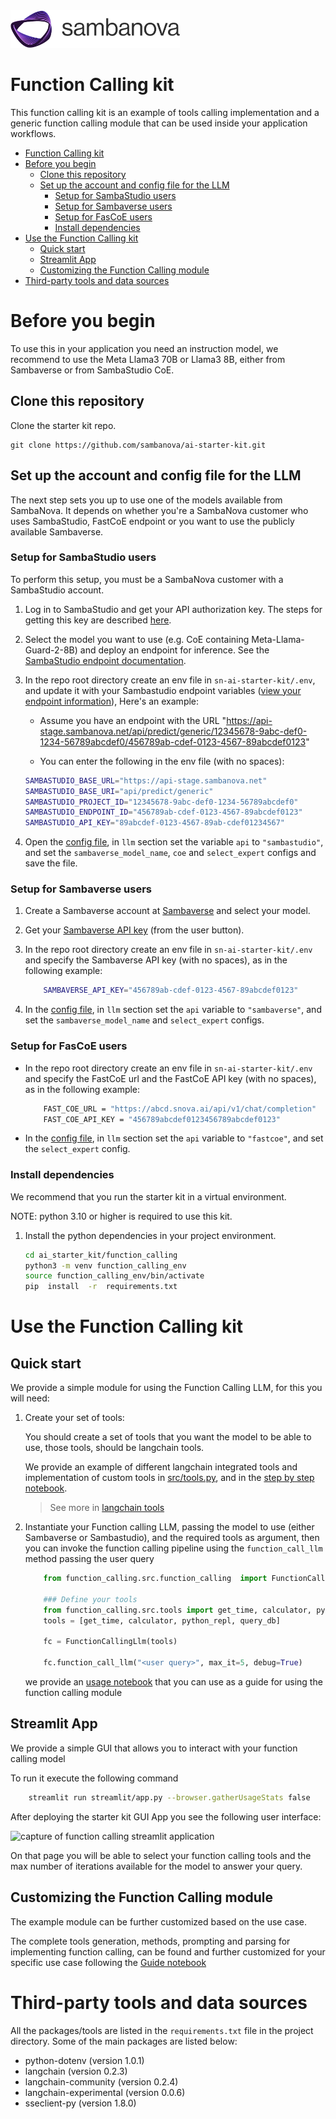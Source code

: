 
<a href="https://sambanova.ai/">
<picture>
 <source media="(prefers-color-scheme: dark)" srcset="../images/SambaNova-light-logo-1.png" height="60">
  <img alt="SambaNova logo" src="../images/SambaNova-dark-logo-1.png" height="60">
</picture>
</a>

Function Calling kit
======================

This function calling kit is an example of tools calling implementation and a generic function calling module that can be used inside your application workflows.

<!-- TOC -->

- [Function Calling kit](#function-calling-kit)
- [Before you begin](#before-you-begin)
    - [Clone this repository](#clone-this-repository)
    - [Set up the account and config file for the LLM](#set-up-the-account-and-config-file-for-the-llm)
        - [Setup for SambaStudio users](#setup-for-sambastudio-users)
        - [Setup for Sambaverse users](#setup-for-sambaverse-users)
        - [Setup for FasCoE users](#setup-for-fascoe-users)
        - [Install dependencies](#install-dependencies)
- [Use the Function Calling kit](#use-the-function-calling-kit)
    - [Quick start](#quick-start)
    - [Streamlit App](#streamlit-app)
    - [Customizing the Function Calling module](#customizing-the-function-calling-module)
- [Third-party tools and data sources](#third-party-tools-and-data-sources)

<!-- /TOC -->

# Before you begin

To use this in your application you need an instruction model, we recommend to use the Meta Llama3 70B or Llama3 8B, either from Sambaverse or from SambaStudio CoE.

## Clone this repository

Clone the starter kit repo.
```
git clone https://github.com/sambanova/ai-starter-kit.git
```

## Set up the account and config file for the LLM 

The next step sets you up to use one of the models available from SambaNova. It depends on whether you're a SambaNova customer who uses SambaStudio, FastCoE endpoint or you want to use the publicly available Sambaverse.

### Setup for SambaStudio users

To perform this setup, you must be a SambaNova customer with a SambaStudio account.

1. Log in to SambaStudio and get your API authorization key. The steps for getting this key are described [here](https://docs.sambanova.ai/sambastudio/latest/cli-setup.html#_acquire_the_api_key).
2. Select the model you want to use (e.g. CoE containing Meta-Llama-Guard-2-8B) and deploy an endpoint for inference. See the [SambaStudio endpoint documentation](https://docs.sambanova.ai/sambastudio/latest/endpoints.html).
3. In the repo root directory create an env file in  `sn-ai-starter-kit/.env`, and update it with your Sambastudio endpoint variables ([view your endpoint information](https://docs.sambanova.ai/sambastudio/latest/endpoints.html#_view_endpoint_information)), Here's an example:

    - Assume you have an endpoint with the URL
        "https://api-stage.sambanova.net/api/predict/generic/12345678-9abc-def0-1234-56789abcdef0/456789ab-cdef-0123-4567-89abcdef0123"

    - You can enter the following in the env file (with no spaces):

    ``` bash
    SAMBASTUDIO_BASE_URL="https://api-stage.sambanova.net"
    SAMBASTUDIO_BASE_URI="api/predict/generic"
    SAMBASTUDIO_PROJECT_ID="12345678-9abc-def0-1234-56789abcdef0"
    SAMBASTUDIO_ENDPOINT_ID="456789ab-cdef-0123-4567-89abcdef0123"
    SAMBASTUDIO_API_KEY="89abcdef-0123-4567-89ab-cdef01234567"
    ```

4. Open the [config file](./config.yaml), in `llm` section set the variable `api` to `"sambastudio"`, and set the `sambaverse_model_name`, `coe` and `select_expert` configs and save the file.

### Setup for Sambaverse users 

1. Create a Sambaverse account at [Sambaverse](sambaverse.sambanova.net) and select your model. 
2. Get your [Sambaverse API key](https://docs.sambanova.ai/sambaverse/latest/use-sambaverse.html#_your_api_key) (from the user button).
3. In the repo root directory create an env file in `sn-ai-starter-kit/.env` and specify the Sambaverse API key (with no spaces), as in the following example:

    ``` bash
        SAMBAVERSE_API_KEY="456789ab-cdef-0123-4567-89abcdef0123"
    ```

4. In the [config file](./config.yaml), in `llm` section set the `api` variable to `"sambaverse"`, and set the `sambaverse_model_name`  and `select_expert` configs.

### Setup for FasCoE users 

- In the repo root directory create an env file in `sn-ai-starter-kit/.env` and specify the FastCoE url and the FastCoE API key (with no spaces), as in the following example:

    ``` bash
        FAST_COE_URL = "https://abcd.snova.ai/api/v1/chat/completion"
        FAST_COE_API_KEY = "456789abcdef0123456789abcdef0123"
    ```

- In the [config file](./config.yaml), in `llm` section set the `api` variable to `"fastcoe"`, and set the `select_expert` config.

###  Install dependencies

We recommend that you run the starter kit in a virtual environment.

NOTE: python 3.10 or higher is required to use this kit.

1. Install the python dependencies in your project environment.

    ```bash
    cd ai_starter_kit/function_calling
    python3 -m venv function_calling_env
    source function_calling_env/bin/activate
    pip  install  -r  requirements.txt
    ```

# Use the Function Calling kit 

## Quick start

We provide a simple module for using the Function Calling LLM, for this you will need:

1. Create your set of tools:

    You should create a set of tools that you want the model to be able to use, those tools, should be langchain tools.

    We provide an example of different langchain integrated tools and implementation of custom tools in [src/tools.py](src/tools.py), and in the [step by step notebook](./notebooks/function_calling_guide.ipynb).

    > See more in [langchain tools](https://python.langchain.com/v0.1/docs/modules/tools/)

2. Instantiate your Function calling LLM, passing the model to use (either Sambaverse or Sambastudio), and the required tools as argument, then you can invoke the function calling pipeline using the `function_call_llm` method passing the user query

    ``` python
        from function_calling.src.function_calling  import FunctionCallingLlm
        
        ### Define your tools
        from function_calling.src.tools import get_time, calculator, python_repl, query_db
        tools = [get_time, calculator, python_repl, query_db]

        fc = FunctionCallingLlm(tools)

        fc.function_call_llm("<user query>", max_it=5, debug=True)
    ```

    we provide an [usage notebook](notebooks/usage.ipynb) that you can use as a guide for using the function calling module


## Streamlit App

We provide a simple GUI that allows you to interact with your function calling model

To run it execute the following command 

```bash
    streamlit run streamlit/app.py --browser.gatherUsageStats false 
```

After deploying the starter kit GUI App you see the following user interface:

![capture of function calling streamlit application](./docs/function_calling_app.png)

On that page you will be able to select your function calling tools and the max number of iterations available for the model to answer your query.

## Customizing the Function Calling module

The example module can be further customized based on the use case.

The complete tools generation, methods, prompting and parsing for implementing function calling, can be found and further customized for your specific use case following the [Guide notebook](function_calling_guide.ipynb)  

# Third-party tools and data sources

All the packages/tools are listed in the `requirements.txt` file in the project directory. Some of the main packages are listed below:

* python-dotenv (version 1.0.1)
* langchain (version 0.2.3)
* langchain-community (version 0.2.4)
* langchain-experimental (version 0.0.6)
* sseclient-py (version 1.8.0)